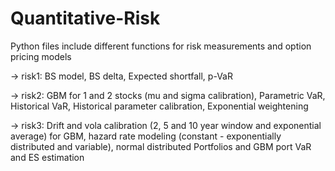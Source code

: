 # Quantitative-Risk

Python files include different functions for risk measurements and option pricing models 

-> risk1: BS model, BS delta, Expected shortfall, p-VaR

-> risk2: GBM for 1 and 2 stocks (mu and sigma calibration), Parametric VaR, Historical VaR, Historical parameter calibration, Exponential weightening

-> risk3: Drift and vola calibration (2, 5 and 10 year window and exponential average) for GBM, hazard rate modeling (constant - exponentially distributed and variable), normal distributed Portfolios and GBM port VaR and ES estimation

